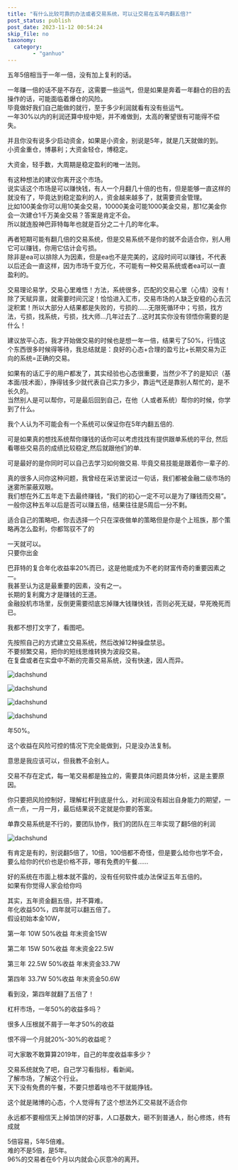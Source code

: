 ```yaml
---
title: "有什么比较可靠的办法或者交易系统，可以让交易在五年内翻五倍?"
post_status: publish
post_date: 2023-11-12 00:54:24
skip_file: no
taxonomy:
  category:
        - "ganhuo"
---
```


五年5倍相当于一年一倍，没有加上复利的话。

一年赚一倍的话不是不存在，这需要一些运气，但是如果是奔着一年翻仓的目的去操作的话，可能面临着爆仓的风险。  
毕竟做好我们自己能做的就行，至于多少利润就看有没有些运气。  
一年30%以内的利润还算中规中矩，并不难做到，太高的奢望很有可能得不偿失。

并且你没有说多少启动资金，如果是小资金，别说是5年，就是几天就做的到。  
小资金重仓，博暴利；大资金轻仓，博稳定。

大资金，轻手数，大周期是稳定盈利的唯一法则。

有这种想法的建议你离开这个市场。  
说实话这个市场是可以赚快钱，有人一个月翻几十倍的也有，但是能够一直这样的就没有了，毕竟达到稳定盈利的人，资金越来越多了，就需要资金管理。  
比如100美金你可以用10美金交易，10000美金可能1000美金交易，那1亿美金你会一次建仓1千万美金交易？答案是肯定不会。  
所以就连股神巴菲特每年也就是百分之二十几的年化率。

再者短期可能有翻几倍的交易系统，但是交易系统不是你的就不会适合你，别人用它可以赚钱，你用它估计会亏损。  
除非是ea可以排除人为因素，但是ea也不是完美的，这段时间可以赚钱，不代表以后还会一直这样，因为市场千变万化，不可能有一种交易系统或者ea可以一直盈利的。

交易理论易学，交易心里难悟！方法，系统很多，匹配的交易心里（心情）没有！除了天赋异禀，就需要时间沉淀！恰恰进入汇市，交易市场的人缺乏安稳的心去沉淀积累！所以大部分人结果都是失败的，亏损的……无限死循环中；亏损，找方法，亏损，找系统，亏损，找大师…几年过去了…这时其实你没有领悟你需要的是什么！

建议放平心态，我才开始做交易的时候也是想一年一倍，结果亏了50%，行情这个东西很多时候得等待，我总结就是：良好的心态+合理的盈亏比+长期交易为正向的系统=正确的交易。

如果有的话汇乎的用户都发了，其实经验也心态很重要，当然少不了的是知识（基本面/技术面），挣得钱多少就代表自己实力多少，靠运气还是靠别人帮忙的，是不长久的。  
当然别人是可以帮你，可是最后回到自己，在他（人或者系统）帮你的时候，你学到了什么。

我个人认为不可能会有一个系统可以保证你在5年内翻五倍的. 

可是如果真的想找系统帮你赚钱的话你可以考虑找找有提供跟单系统​的平台, 然后看哪些交易员的成绩比较稳定,然后就跟他们的单. 

可是最好的是你同时可以自己去学习如何做交易. 毕竟交易技能是跟着你一辈子的.​

真的很多人问你这种问题，我曾经在采访里说过一句话，我们都被金融二级市场的迷雾所蒙蔽双眼。  
我们想在外汇五年走下去最终赚钱，“我们的初心一定不可以是为了赚钱而交易”。  
一般你这种五年以后是否可以赚五倍，结果往往是5周后一分不剩。

适合自己的策略吧，你去选择一个只在深夜做单的策略但是你是个上班族，那个策略再怎么盈利，你都驾驭不了的

一天就可以。  
只要你出金

巴菲特的复合年化收益率20%而已，这是他能成为不老的财富传奇的重要因素之一。  
我甚至认为这是最重要的因素，没有之一。  
长期的复利魔方才是赚钱的王道。  
金融投机市场里，反倒更需要彻底忘掉赚大钱赚快钱，否则必死无疑，早死晚死而已。

我都不想打文字了，看图吧。

先按照自己的方式建立交易系统，然后改掉12种操盘禁忌。  
不要频繁交易，把你的短线思维转换为波段交易。  
在复盘或者在实盘中不断的完善交易系统，没有快速，因人而异。

![dachshund](https://cdn.fendou.la/funstoutiao/2020/11/174224177.jpg)

![dachshund](https://cdn.fendou.la/funstoutiao/2020/11/174223427.jpg)

![dachshund](https://cdn.fendou.la/funstoutiao/2020/11/174224458.jpg)

![dachshund](https://cdn.fendou.la/funstoutiao/2020/11/174257786.jpg)

年50%。

这个收益在风险可控的情况下完全能做到，只是没办法复制。

意思是我应该可以，但我教不会别人。

交易不存在定式，每一笔交易都是独立的，需要具体问题具体分析，这是主要原因。

你只要把风险控制好，理解杠杆到底是什么，对利润没有超出自身能力的期望，一点一点，一月一月，最后结果说不定就是你要的答案。

单靠交易系统是不行的，要团队协作，我们的团队在三年实现了翻5倍的利润

![dachshund](https://cdn.fendou.la/funstoutiao/2020/11/142058739.jpg)

有肯定是有的，别说翻5倍了，10倍，100倍都不奇怪，但是要么给你也学不会，要么给你的代价也是价格不菲，哪有免费的午餐……

好的系统在市面上根本就不露的，没有任何软件或办法保证五年五倍的。  
如果有你觉得人家会给你吗

其实，五年资金翻五倍，并不算难。  
年化收益50%，四年就可以翻五倍了。  
假设初始本金10W，

第一年 10W 50%收益 年末资金15W

第二年 15W 50%收益 年末资金22.5W

第三年 22.5W 50%收益 年末资金33.7W

第四年 33.7W 50%收益 年末资金50.6W

看到没，第四年就翻了五倍了！

杠杆市场，一年50%的收益多吗？

很多人压根就不屑于一年才50%的收益

恨不得一个月就20%-30%的收益呢？

可大家敢不敢算算2019年，自己的年度收益率多少？

交易系统就免了吧，自己学习看指标，看新闻。  
了解市场，了解这个行业。  
天下没有免费的午餐，不要只想着啥也不干就能挣钱。

这个就是赌博的心态，个人觉得有了这个想法外汇交易就不适合你

永远都不要相信天上掉馅饼的好事，人口基数大，砸不到普通人，耐心修炼，终有成就

5倍容易，5年5倍难。  
难的不是5倍，是5年。  
96%的交易者在6个月以内就会心灰意冷的离开。
